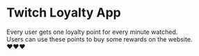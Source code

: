 # Twitch Loyalty App  
Every user gets one loyalty point for every minute watched.  
Users can use these points to buy some rewards on the website.  
❤️❤️❤️

